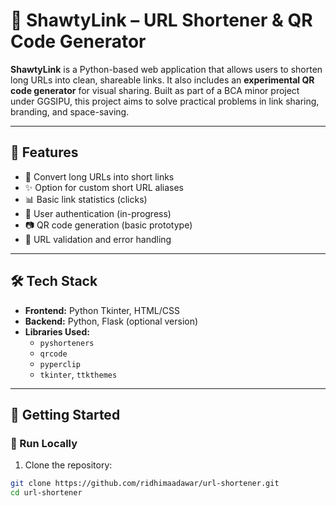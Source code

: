 # 🔗 ShawtyLink – URL Shortener & QR Code Generator

**ShawtyLink** is a Python-based web application that allows users to shorten long URLs into clean, shareable links. It also includes an **experimental QR code generator** for visual sharing. Built as part of a BCA minor project under GGSIPU, this project aims to solve practical problems in link sharing, branding, and space-saving.

---

## 🌟 Features

- 🔗 Convert long URLs into short links
- ✨ Option for custom short URL aliases
- 📊 Basic link statistics (clicks)
- 🔐 User authentication (in-progress)
- 📷 QR code generation (basic prototype)
- 🧪 URL validation and error handling

---

## 🛠 Tech Stack

- **Frontend:** Python Tkinter, HTML/CSS
- **Backend:** Python, Flask (optional version)
- **Libraries Used:** 
  - `pyshorteners`
  - `qrcode`
  - `pyperclip`
  - `tkinter`, `ttkthemes`

---

## 🚀 Getting Started

### 🔧 Run Locally

1. Clone the repository:
```bash
git clone https://github.com/ridhimaadawar/url-shortener.git
cd url-shortener
